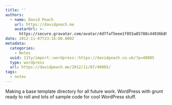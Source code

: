 ```yaml
---
title: ''
authors:
  - name: David Peach
    url: https://davidpeach.me
    avatarUrl: >-
      https://secure.gravatar.com/avatar/4d7faf5eee1f055a85788c44936b8995eaab6dfb004e7854ec747ccb272e91ee?s=96&d=mm&r=g
date: 2012-11-07T23:16:00.000Z
metadata:
  categories:
    - Notes
  uuid: 11ty/import::wordpress::https://davidpeach.co.uk/?p=48085
  type: wordpress
  url: https://davidpeach.me/2012/11/07/48085/
tags:
  - notes
---
```

Making a base template directory for all future work. WordPress with grunt ready to roll and lots of sample code for cool WordPress stuff.